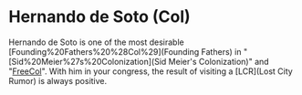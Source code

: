 # Hernando de Soto (Col)

Hernando de Soto is one of the most desirable [Founding%20Fathers%20%28Col%29](Founding Fathers) in "[Sid%20Meier%27s%20Colonization](Sid Meier's Colonization)" and "[FreeCol](FreeCol)". With him in your congress, the result of visiting a [LCR](Lost City Rumor) is always positive.